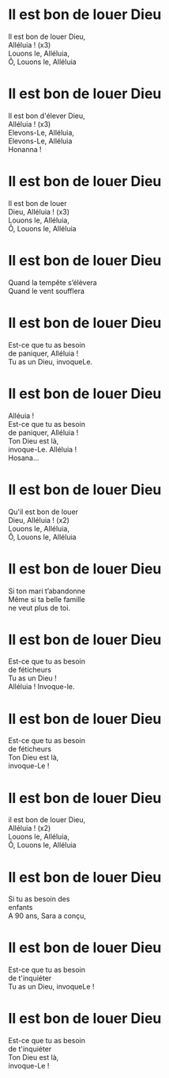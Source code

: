 # Il est bon de louer Dieu  

Il est bon de louer Dieu,  
Alléluia ! (x3)  
Louons le, Alléluia,  
Ô, Louons le, Alléluia  

# Il est bon de louer Dieu  

Il est bon d'élever Dieu,  
Alléluia ! (x3)  
Elevons-Le, Alléluia,  
Elevons-Le, Alléluia  
Honanna !  

# Il est bon de louer Dieu  

Il est bon de louer  
Dieu, Alléluia ! (x3)  
Louons le, Alléluia,  
Ô, Louons le, Alléluia  

# Il est bon de louer Dieu  

Quand la tempête s’élèvera  
Quand le vent soufflera  

# Il est bon de louer Dieu  

Est-ce que tu as besoin  
de paniquer, Alléluia !  
Tu as un Dieu, invoqueLe.  

# Il est bon de louer Dieu  

Alléuia !  
Est-ce que tu as besoin  
de paniquer, Alléluia !  
Ton Dieu est là,  
invoque-Le. Alléluia !  
Hosana…  

# Il est bon de louer Dieu  

Qu'il est bon de louer  
Dieu, Alléluia ! (x2)  
Louons le, Alléluia,  
Ô, Louons le, Alléluia  

# Il est bon de louer Dieu  

Si ton mari t’abandonne  
Même si ta belle famille  
ne veut plus de toi.  

# Il est bon de louer Dieu  

Est-ce que tu as besoin  
de féticheurs  
Tu as un Dieu !  
Alléluia ! Invoque-le.  

# Il est bon de louer Dieu  

Est-ce que tu as besoin  
de féticheurs  
Ton Dieu est là,  
invoque-Le !  

# Il est bon de louer Dieu  

il est bon de louer Dieu,  
Alléluia ! (x2)  
Louons le, Alléluia,  
Ô, Louons le, Alléluia  

# Il est bon de louer Dieu  

Si tu as besoin des  
enfants  
A 90 ans, Sara a conçu,  

# Il est bon de louer Dieu  

Est-ce que tu as besoin  
de t'inquiéter  
Tu as un Dieu, invoqueLe !  

# Il est bon de louer Dieu  

Est-ce que tu as besoin  
de t'inquiéter  
Ton Dieu est là,  
invoque-Le !  
